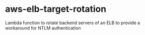 # aws-elb-target-rotation
Lambda function to rotate backend servers of an ELB to provide a workaround for NTLM authentication
